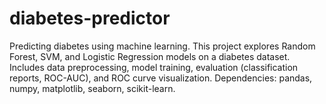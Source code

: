 # diabetes-predictor
Predicting diabetes using machine learning. This project explores Random Forest, SVM, and Logistic Regression models on a diabetes dataset. Includes data preprocessing, model training, evaluation (classification reports, ROC-AUC), and ROC curve visualization. Dependencies: pandas, numpy, matplotlib, seaborn, scikit-learn.
